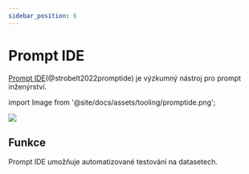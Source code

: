 ```yaml
---
sidebar_position: 6
---
```


# Prompt IDE 

[Prompt IDE](https://prompt.vizhub.ai)(@strobelt2022promptide) je výzkumný nástroj pro prompt inženýrství.


import Image from '@site/docs/assets/tooling/promptide.png';

<div style={{textAlign: 'center'}}>
  <img src={Image} style={{width: "750px"}} />
</div>

## Funkce

Prompt IDE umožňuje automatizované testování na datasetech.
